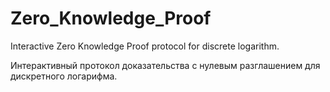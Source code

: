 # Zero_Knowledge_Proof
Interactive Zero Knowledge Proof protocol for discrete logarithm.

Интерактивный протокол доказательства с нулевым разглашением для дискретного логарифма.
